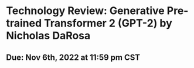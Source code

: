 # Technology Review: Generative Pre-trained Transformer 2 (GPT-2) by Nicholas DaRosa
## Due: Nov 6th, 2022 at 11:59 pm CST
